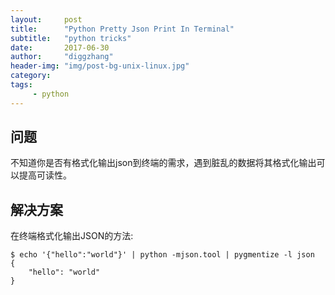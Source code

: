 ```yaml
---
layout:     post
title:      "Python Pretty Json Print In Terminal"
subtitle:   "python tricks"
date:       2017-06-30
author:     "diggzhang"
header-img: "img/post-bg-unix-linux.jpg"
category:
tags:
     - python
---
```



## 问题

不知道你是否有格式化输出json到终端的需求，遇到脏乱的数据将其格式化输出可以提高可读性。

## 解决方案

在终端格式化输出JSON的方法:

```shell
$ echo '{"hello":"world"}' | python -mjson.tool | pygmentize -l json
{
    "hello": "world"
}
```

